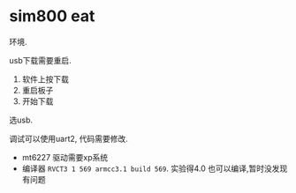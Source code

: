 # sim800 eat

环境.

usb下载需要重启.

1. 软件上按下载
2. 重启板子
3. 开始下载

选usb.

调试可以使用uart2, 代码需要修改.


* mt6227 驱动需要xp系统
* 编译器 `RVCT3 1 569 armcc3.1 build 569`. 实验得4.0 也可以编译,暂时没发现有问题

